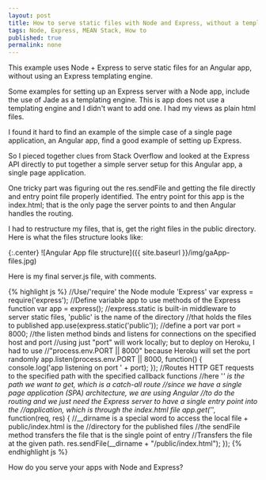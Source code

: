 ```yaml
---
layout: post
title: How to serve static files with Node and Express, without a templating engine
tags: Node, Express, MEAN Stack, How to
published: true
permalink: none
---
```

This example uses Node + Express to serve static files for an Angular app, without using
an Express templating engine.

Some examples for setting up an Express server with a Node app, include
the use of Jade as a templating engine. This is app does not use a templating engine and I didn't want to add one. I had my views as plain html files.

I found it hard to find an example of the simple case of a single page application, an Angular app, find a good example of setting up Express.

So I pieced together clues from Stack Overflow and looked at the Express API directly to
put together a simple server setup for this Angular app, a single page application.

One tricky part was figuring out the res.sendFile and getting the file directly and entry point file properly identified. The entry point for this app is the index.html; that is the only page the server points to and then Angular handles the routing.

I had to restructure my files, that is, get the right files in the public directory.
Here is what the files structure looks like:

{:.center}
![Angular App file structure]({{ site.baseurl }}/img/gaApp-files.jpg)

Here is my final server.js file, with comments.

{% highlight js %}
//Use/'require' the Node module 'Express'
var express = require('express');
//Define variable app to use methods of the Express function
var app = express();
//express.static is built-in middleware to server static files, 'public' is the name of the directory
//that holds the files to published
app.use(express.static('public'));
//define a port
var port = 8000;
//the listen method binds and listens for connections on the specified host and port
//using just "port" will work locally; but to deploy on Heroku, I had to use
//"process.env.PORT || 8000" because Heroku will set the port randomly
app.listen(process.env.PORT || 8000, function() {
    console.log('app listening on port ' + port);
});
//Routes HTTP GET requests to the specified path with the specified callback functions
//here '*' is the path we want to get, which is a catch-all route
//since we have a single page application (SPA) architecture, we are using Angular
//to do the routing and we just need the Express server to have a single entry point into the
//application, which is through the index.html file
app.get('*', function(req, res) {
    //__dirname is a special word to access the local file + public/index.html is the
    //directory for the published files
    //the sendFile method transfers the file that is the single point of entry
    //Transfers the file at the given path.
    res.sendFile(__dirname + "/public/index.html");
});
{% endhighlight js %}

How do you serve your apps with Node and Express?
